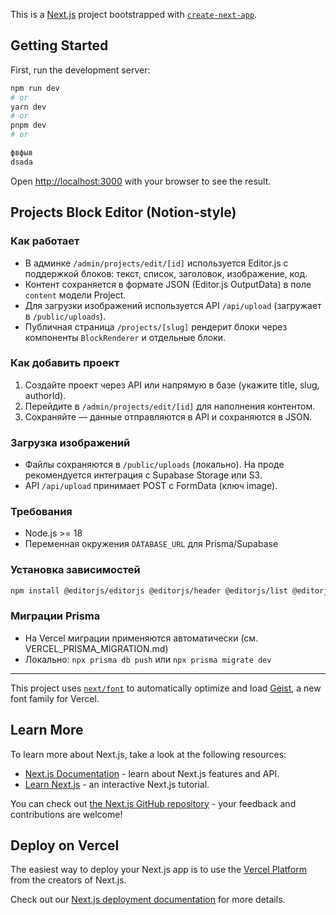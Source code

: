 This is a [Next.js](https://nextjs.org) project bootstrapped with [`create-next-app`](https://nextjs.org/docs/app/api-reference/cli/create-next-app).

## Getting Started

First, run the development server:

```bash
npm run dev
# or
yarn dev
# or
pnpm dev
# or

фвфыв
dsada

```

Open [http://localhost:3000](http://localhost:3000) with your browser to see the result.


## Projects Block Editor (Notion-style)

### Как работает
- В админке `/admin/projects/edit/[id]` используется Editor.js с поддержкой блоков: текст, список, заголовок, изображение, код.
- Контент сохраняется в формате JSON (Editor.js OutputData) в поле `content` модели Project.
- Для загрузки изображений используется API `/api/upload` (загружает в `/public/uploads`).
- Публичная страница `/projects/[slug]` рендерит блоки через компоненты `BlockRenderer` и отдельные блоки.

### Как добавить проект
1. Создайте проект через API или напрямую в базе (укажите title, slug, authorId).
2. Перейдите в `/admin/projects/edit/[id]` для наполнения контентом.
3. Сохраняйте — данные отправляются в API и сохраняются в JSON.

### Загрузка изображений
- Файлы сохраняются в `/public/uploads` (локально). На проде рекомендуется интеграция с Supabase Storage или S3.
- API `/api/upload` принимает POST с FormData (ключ image).

### Требования
- Node.js >= 18
- Переменная окружения `DATABASE_URL` для Prisma/Supabase

### Установка зависимостей
```bash
npm install @editorjs/editorjs @editorjs/header @editorjs/list @editorjs/image @editorjs/code
```

### Миграции Prisma
- На Vercel миграции применяются автоматически (см. VERCEL_PRISMA_MIGRATION.md)
- Локально: `npx prisma db push` или `npx prisma migrate dev`

---


This project uses [`next/font`](https://nextjs.org/docs/app/building-your-application/optimizing/fonts) to automatically optimize and load [Geist](https://vercel.com/font), a new font family for Vercel.

## Learn More

To learn more about Next.js, take a look at the following resources:

- [Next.js Documentation](https://nextjs.org/docs) - learn about Next.js features and API.
- [Learn Next.js](https://nextjs.org/learn) - an interactive Next.js tutorial.

You can check out [the Next.js GitHub repository](https://github.com/vercel/next.js) - your feedback and contributions are welcome!



## Deploy on Vercel

The easiest way to deploy your Next.js app is to use the [Vercel Platform](https://vercel.com/new?utm_medium=default-template&filter=next.js&utm_source=create-next-app&utm_campaign=create-next-app-readme) from the creators of Next.js.


Check out our [Next.js deployment documentation](https://nextjs.org/docs/app/building-your-application/deploying) for more details.
